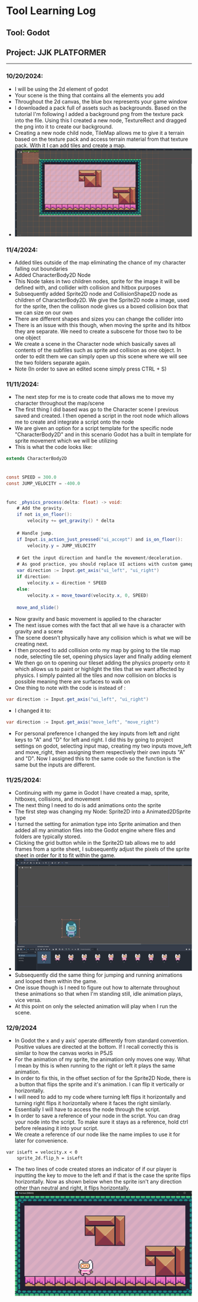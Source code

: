 # Tool Learning Log

## Tool: **Godot**

## Project: **JJK PLATFORMER**

---

### 10/20/2024:
* I will be using the 2d element of godot
* Your scene is the thing that contains all the elements you add
* Throughout the 2d canvas, the blue box represents your game window
* I downloaded a pack full of assets such as backgrounds. Based on the tutorial I'm following I added a background png from the texture pack into the file. Using this I created a new node, TextureRect and dragged the png into it to create our background.
* Creating a new node child node, TileMap allows me to give it a terrain based on the texture pack and access terrain material from that texture pack. With it I can add tiles and create a map.
* ![alt text](image1.png)

### 11/4/2024:
* Added tiles outside of the map eliminating the chance of my character falling out boundaries
* Added CharacterBody2D Node
* This Node takes in two children nodes, sprite for the image it will be defined with, and collider with collision and hitbox purposes
* Subsequently added Sprite2D node and CollisionShape2D node as children of CharacterBody2D. We give the Sprite2D node a image, used for the sprite, then the collison node gives us a boxed collision box that we can size on our own
* There are different shapes and sizes you can change the collider into
* There is an issue with this though, when moving the sprite and its hitbox they are separate. We need to create a subscene for those two to be one object
* We create a scene in the Character node which basically saves all contents of the subfiles such as sprite and collision as one object. In order to edit them we can simply open up this scene where we will see the two folders separate again.
* Note (In order to save an edited scene simply press CTRL + S)

### 11/11/2024:
* The next step for me is to create code that allows me to move my character throughout the map/scene
* The first thing I did based was go to the Character scene I previous saved and created. I then opened a script in the root node which allows me to create and integrate a script onto the node
* We are given an option for a script template for the specific node "CharacterBody2D" and in this scenario Godot has a built in template for sprite movement which we will be utilizing
* This is what the code looks like:
```java
extends CharacterBody2D


const SPEED = 300.0
const JUMP_VELOCITY = -400.0


func _physics_process(delta: float) -> void:
	# Add the gravity.
	if not is_on_floor():
		velocity += get_gravity() * delta

	# Handle jump.
	if Input.is_action_just_pressed("ui_accept") and is_on_floor():
		velocity.y = JUMP_VELOCITY

	# Get the input direction and handle the movement/deceleration.
	# As good practice, you should replace UI actions with custom gameplay actions.
	var direction := Input.get_axis("ui_left", "ui_right")
	if direction:
		velocity.x = direction * SPEED
	else:
		velocity.x = move_toward(velocity.x, 0, SPEED)

	move_and_slide()

```
* Now gravity and basic movement is applied to the character
* The next issue comes with the fact that all we have is a character with gravity and a scene
* The scene doesn't physically have any collision which is what we will be creating next.
* I then proceed to add collision onto my map by going to the tile map node, selecting tile set, opening physics layer and finally adding element
* We then go on to opening our tileset adding the physics property onto it which allows us to paint or highlight the tiles that we want affected by physics. I simply painted all the tiles and now collision on blocks is possible meaning there are surfaces to walk on
* One thing to note with the code is instead of :
```java
var direction := Input.get_axis("ui_left", "ui_right")
```
* I changed it to:
```java
var direction := Input.get_axis("move_left", "move_right")
```
* For personal preference I changed the key inputs from left and right keys to "A" and "D" for left and right. I did this by going to project settings on godot, selecting input map, creating my two inputs move_left and move_right, then assigning them respectively their own inputs "A" and "D". Now I assigned this to the same code so the function is the same but the inputs are different.

### 11/25/2024:
* Continuing with my game in Godot I have created a map, sprite, hitboxes, collisions, and movement
* The next thing I need to do is add animations onto the sprite
* The first step was changing my Node: Sprite2D into a Animated2DSprite type
* I turned the setting for animation type into Sprite animation and then added all my animation files into the Godot engine where files and folders are typically stored.
* Clicking the grid button while in the Sprite2D tab allows me to add frames from a sprite sheet, I subsequently adjust the pixels of the sprite sheet in order for it to fit within the game.
* ![alt text](image.png)
* Subsequently did the same thing for jumping and running animations and looped them within the game.
* One issue though is I need to figure out how to alternate throughout these animations so that when I'm standing still, idle animation plays, vice versa.
* At this point on only the selected animation will play when I run the scene.

### 12/9/2024
* In Godot the x and y axis' operate differently from standard convention. Positive values are directed at the bottom. If I recall correctly this is similar to how the canvas works in P5JS
* For the animation of my sprite, the animation only moves one way. What I mean by this is when running to the right or left it plays the same animation. 
* In order to fix this, in the offset section of for the Sprite2D Node, there is a button that flips the sprite and it's animation. I can flip it vertically or horizontally.
* I will need to add to my code where turning left flips it horizontally and turning right flips it horizontally where it faces the right similarly.
* Essentially I will have to access the node through the script.
* In order to save a reference of your node in the script. You can drag your node into the script. To make sure it stays as a reference, hold ctrl before releasing it into your script.
* We create a reference of our node like the name implies to use it for later for convenience.
```
var isLeft = velocity.x < 0
	sprite_2d.flip_h = isLeft
```
* The two lines of code created stores an indicator of if our player is inputting the key to move to the left and if that is the case the sprite flips horizontally. Now as shown below when the sprite isn't any direction other than neutral and right, it flips horizontally. 
![alt text](image-1.png)

<!--
* Links you used today (websites, videos, etc)
* Things you tried, progress you made, etc
* Challenges, a-ha moments, etc
* Questions you still have
* What you're going to try next
-->
